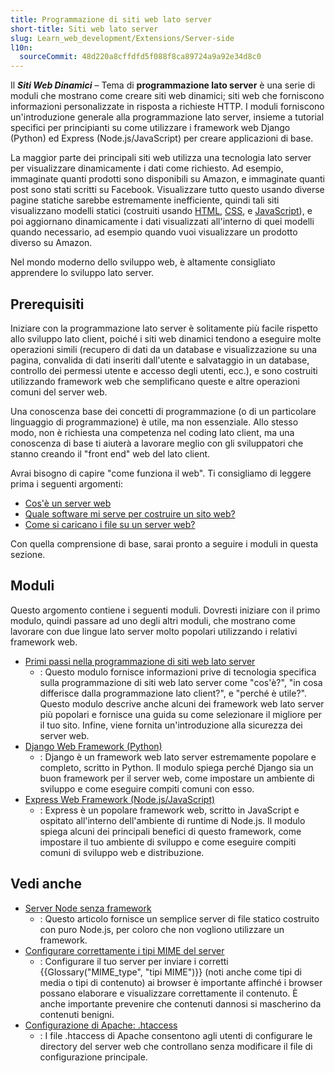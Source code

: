 ```yaml
---
title: Programmazione di siti web lato server
short-title: Siti web lato server
slug: Learn_web_development/Extensions/Server-side
l10n:
  sourceCommit: 48d220a8cffdfd5f088f8ca89724a9a92e34d8c0
---
```


Il **_Siti Web Dinamici_** – Tema di **programmazione lato server** è una serie di moduli che mostrano come creare siti web dinamici; siti web che forniscono informazioni personalizzate in risposta a richieste HTTP. I moduli forniscono un'introduzione generale alla programmazione lato server, insieme a tutorial specifici per principianti su come utilizzare i framework web Django (Python) ed Express (Node.js/JavaScript) per creare applicazioni di base.

La maggior parte dei principali siti web utilizza una tecnologia lato server per visualizzare dinamicamente i dati come richiesto. Ad esempio, immaginate quanti prodotti sono disponibili su Amazon, e immaginate quanti post sono stati scritti su Facebook. Visualizzare tutto questo usando diverse pagine statiche sarebbe estremamente inefficiente, quindi tali siti visualizzano modelli statici (costruiti usando [HTML](/it/docs/Learn_web_development/Core/Structuring_content), [CSS](/it/docs/Learn_web_development/Core/Styling_basics), e [JavaScript](/it/docs/Learn_web_development/Core/Scripting)), e poi aggiornano dinamicamente i dati visualizzati all'interno di quei modelli quando necessario, ad esempio quando vuoi visualizzare un prodotto diverso su Amazon.

Nel mondo moderno dello sviluppo web, è altamente consigliato apprendere lo sviluppo lato server.

## Prerequisiti

Iniziare con la programmazione lato server è solitamente più facile rispetto allo sviluppo lato client, poiché i siti web dinamici tendono a eseguire molte operazioni simili (recupero di dati da un database e visualizzazione su una pagina, convalida di dati inseriti dall'utente e salvataggio in un database, controllo dei permessi utente e accesso degli utenti, ecc.), e sono costruiti utilizzando framework web che semplificano queste e altre operazioni comuni del server web.

Una conoscenza base dei concetti di programmazione (o di un particolare linguaggio di programmazione) è utile, ma non essenziale. Allo stesso modo, non è richiesta una competenza nel coding lato client, ma una conoscenza di base ti aiuterà a lavorare meglio con gli sviluppatori che stanno creando il "front end" web del lato client.

Avrai bisogno di capire "come funziona il web". Ti consigliamo di leggere prima i seguenti argomenti:

- [Cos'è un server web](/it/docs/Learn_web_development/Howto/Web_mechanics/What_is_a_web_server)
- [Quale software mi serve per costruire un sito web?](/it/docs/Learn_web_development/Howto/Tools_and_setup/What_software_do_I_need)
- [Come si caricano i file su un server web?](/it/docs/Learn_web_development/Howto/Tools_and_setup/Upload_files_to_a_web_server)

Con quella comprensione di base, sarai pronto a seguire i moduli in questa sezione.

## Moduli

Questo argomento contiene i seguenti moduli. Dovresti iniziare con il primo modulo, quindi passare ad uno degli altri moduli, che mostrano come lavorare con due lingue lato server molto popolari utilizzando i relativi framework web.

- [Primi passi nella programmazione di siti web lato server](/it/docs/Learn_web_development/Extensions/Server-side/First_steps)
  - : Questo modulo fornisce informazioni prive di tecnologia specifica sulla programmazione di siti web lato server come "cos'è?", "in cosa differisce dalla programmazione lato client?", e "perché è utile?". Questo modulo descrive anche alcuni dei framework web lato server più popolari e fornisce una guida su come selezionare il migliore per il tuo sito. Infine, viene fornita un'introduzione alla sicurezza dei server web.
- [Django Web Framework (Python)](/it/docs/Learn_web_development/Extensions/Server-side/Django)
  - : Django è un framework web lato server estremamente popolare e completo, scritto in Python. Il modulo spiega perché Django sia un buon framework per il server web, come impostare un ambiente di sviluppo e come eseguire compiti comuni con esso.
- [Express Web Framework (Node.js/JavaScript)](/it/docs/Learn_web_development/Extensions/Server-side/Express_Nodejs)
  - : Express è un popolare framework web, scritto in JavaScript e ospitato all'interno dell'ambiente di runtime di Node.js. Il modulo spiega alcuni dei principali benefici di questo framework, come impostare il tuo ambiente di sviluppo e come eseguire compiti comuni di sviluppo web e distribuzione.

## Vedi anche

- [Server Node senza framework](/it/docs/Learn_web_development/Extensions/Server-side/Node_server_without_framework)
  - : Questo articolo fornisce un semplice server di file statico costruito con puro Node.js, per coloro che non vogliono utilizzare un framework.
- [Configurare correttamente i tipi MIME del server](/it/docs/Learn_web_development/Extensions/Server-side/Configuring_server_MIME_types)
  - : Configurare il tuo server per inviare i corretti {{Glossary("MIME_type", "tipi MIME")}} (noti anche come tipi di media o tipi di contenuto) ai browser è importante affinché i browser possano elaborare e visualizzare correttamente il contenuto. 
    È anche importante prevenire che contenuti dannosi si mascherino da contenuti benigni.
- [Configurazione di Apache: .htaccess](/it/docs/Learn_web_development/Extensions/Server-side/Apache_Configuration_htaccess)
  - : I file .htaccess di Apache consentono agli utenti di configurare le directory del server web che controllano senza modificare il file di configurazione principale.
